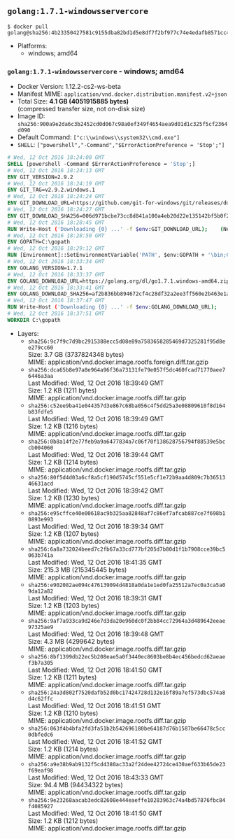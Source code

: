 ## `golang:1.7.1-windowsservercore`

```console
$ docker pull golang@sha256:4b23350427581c9155dba82bd1d5e8df7f2bf977c74e4edafb8571cc488a71ce
```

-	Platforms:
	-	windows; amd64

### `golang:1.7.1-windowsservercore` - windows; amd64

-	Docker Version: 1.12.2-cs2-ws-beta
-	Manifest MIME: `application/vnd.docker.distribution.manifest.v2+json`
-	Total Size: **4.1 GB (4051915885 bytes)**  
	(compressed transfer size, not on-disk size)
-	Image ID: `sha256:900a9e2da6c3b2452cd0d067c98a0ef349f4654aea9d01d1c325f5cf2364d090`
-	Default Command: `["c:\\windows\\system32\\cmd.exe"]`
-	`SHELL`: `["powershell","-Command","$ErrorActionPreference = 'Stop';"]`

```dockerfile
# Wed, 12 Oct 2016 18:24:08 GMT
SHELL [powershell -Command $ErrorActionPreference = 'Stop';]
# Wed, 12 Oct 2016 18:24:13 GMT
ENV GIT_VERSION=2.9.2
# Wed, 12 Oct 2016 18:24:19 GMT
ENV GIT_TAG=v2.9.2.windows.1
# Wed, 12 Oct 2016 18:24:24 GMT
ENV GIT_DOWNLOAD_URL=https://github.com/git-for-windows/git/releases/download/v2.9.2.windows.1/Git-2.9.2-64-bit.exe
# Wed, 12 Oct 2016 18:24:27 GMT
ENV GIT_DOWNLOAD_SHA256=006d971bcbe73cc8d841a100a4eb20d22e135142bf5b0f2120722fd420e166e5
# Wed, 12 Oct 2016 18:28:45 GMT
RUN Write-Host ('Downloading {0} ...' -f $env:GIT_DOWNLOAD_URL); 	(New-Object System.Net.WebClient).DownloadFile($env:GIT_DOWNLOAD_URL, 'git.exe'); 		Write-Host ('Verifying sha256 ({0}) ...' -f $env:GIT_DOWNLOAD_SHA256); 	if ((Get-FileHash git.exe -Algorithm sha256).Hash -ne $env:GIT_DOWNLOAD_SHA256) { 		Write-Host 'FAILED!'; 		exit 1; 	}; 		Write-Host 'Installing ...'; 	Start-Process 		-Wait 		-FilePath ./git.exe 		-ArgumentList @( 			'/VERYSILENT', 			'/NORESTART', 			'/NOCANCEL', 			'/SP-', 			'/SUPPRESSMSGBOXES', 						'/COMPONENTS=assoc_sh', 						'/DIR=C:\git' 		); 		Write-Host 'Updating PATH ...'; 	$env:PATH = 'C:\git\bin;C:\git\mingw64\bin;C:\git\usr\bin;' + $env:PATH; 	[Environment]::SetEnvironmentVariable('PATH', $env:PATH, [EnvironmentVariableTarget]::Machine); 		Write-Host 'Verifying install ...'; 	Write-Host '  git --version'; git --version; 	Write-Host '  bash --version'; bash --version; 	Write-Host '  curl --version'; curl.exe --version; 		Write-Host 'Removing installer ...'; 	Remove-Item git.exe -Force; 		Write-Host 'Complete.';
# Wed, 12 Oct 2016 18:28:50 GMT
ENV GOPATH=C:\gopath
# Wed, 12 Oct 2016 18:29:12 GMT
RUN [Environment]::SetEnvironmentVariable('PATH', $env:GOPATH + '\bin;C:\go\bin;' + $env:PATH, [EnvironmentVariableTarget]::Machine);
# Wed, 12 Oct 2016 18:33:34 GMT
ENV GOLANG_VERSION=1.7.1
# Wed, 12 Oct 2016 18:33:37 GMT
ENV GOLANG_DOWNLOAD_URL=https://golang.org/dl/go1.7.1.windows-amd64.zip
# Wed, 12 Oct 2016 18:33:41 GMT
ENV GOLANG_DOWNLOAD_SHA256=af2b836bb894672cf4c28df32a2ee3ff560e2b463e1ab44bb99833064ba09e5f
# Wed, 12 Oct 2016 18:37:47 GMT
RUN Write-Host ('Downloading {0} ...' -f $env:GOLANG_DOWNLOAD_URL); 	(New-Object System.Net.WebClient).DownloadFile($env:GOLANG_DOWNLOAD_URL, 'go.zip'); 		Write-Host ('Verifying sha256 ({0}) ...' -f $env:GOLANG_DOWNLOAD_SHA256); 	if ((Get-FileHash go.zip -Algorithm sha256).Hash -ne $env:GOLANG_DOWNLOAD_SHA256) { 		Write-Host 'FAILED!'; 		exit 1; 	}; 		Write-Host 'Expanding ...'; 	Expand-Archive go.zip -DestinationPath C:\; 		Write-Host 'Verifying install ("go version") ...'; 	go version; 		Write-Host 'Removing ...'; 	Remove-Item go.zip -Force; 		Write-Host 'Complete.';
# Wed, 12 Oct 2016 18:37:51 GMT
WORKDIR C:\gopath
```

-	Layers:
	-	`sha256:9c7f9c7d9bc2915388ecc5d08e89a7583658285469d7325281f95d8ee279cc60`  
		Size: 3.7 GB (3737824348 bytes)  
		MIME: application/vnd.docker.image.rootfs.foreign.diff.tar.gzip
	-	`sha256:dca65b8e97a8e964a96f36a73131fe79e057f5dc460fcad71770aee76446a3aa`  
		Last Modified: Wed, 12 Oct 2016 18:39:49 GMT  
		Size: 1.2 KB (1211 bytes)  
		MIME: application/vnd.docker.image.rootfs.diff.tar.gzip
	-	`sha256:c52ee9ba41e044357d3e867c68ba056c4f5dd25a3e08809610f8d164b83fdfe5`  
		Last Modified: Wed, 12 Oct 2016 18:39:49 GMT  
		Size: 1.2 KB (1216 bytes)  
		MIME: application/vnd.docker.image.rootfs.diff.tar.gzip
	-	`sha256:0b8a14f2e77feb9a9a6477834a7c06f70f138628756794f88539e5bccb004060`  
		Last Modified: Wed, 12 Oct 2016 18:39:44 GMT  
		Size: 1.2 KB (1214 bytes)  
		MIME: application/vnd.docker.image.rootfs.diff.tar.gzip
	-	`sha256:80f5d4d03a6cf8a5cf190d5745cf551e5cf1e72b9aa4d809c7b3651346631acd`  
		Last Modified: Wed, 12 Oct 2016 18:39:42 GMT  
		Size: 1.2 KB (1230 bytes)  
		MIME: application/vnd.docker.image.rootfs.diff.tar.gzip
	-	`sha256:e95cffce40e00618ac9b325aa82848af7c86ef7afcab887ce7f698b10893e993`  
		Last Modified: Wed, 12 Oct 2016 18:39:34 GMT  
		Size: 1.2 KB (1207 bytes)  
		MIME: application/vnd.docker.image.rootfs.diff.tar.gzip
	-	`sha256:6a8a732024beed7c2fb67a33cd777bf205d7b80d1f1b7908cce39bc5063b741a`  
		Last Modified: Wed, 12 Oct 2016 18:41:35 GMT  
		Size: 215.3 MB (215345445 bytes)  
		MIME: application/vnd.docker.image.rootfs.diff.tar.gzip
	-	`sha256:e902082ae094c476139094d4818a0da1e1ed0fa25512a7ec0a3ca5a09da12a82`  
		Last Modified: Wed, 12 Oct 2016 18:39:31 GMT  
		Size: 1.2 KB (1203 bytes)  
		MIME: application/vnd.docker.image.rootfs.diff.tar.gzip
	-	`sha256:9af7a933ca9d246e7d3da20e960dc0f2bb84cc72964a3d489642eeae97325ae9`  
		Last Modified: Wed, 12 Oct 2016 18:39:48 GMT  
		Size: 4.3 MB (4299642 bytes)  
		MIME: application/vnd.docker.image.rootfs.diff.tar.gzip
	-	`sha256:8bf1399db22ec5b208eae5a0f3440ec8603be8b4ec456bedcd62aeaef3b7a305`  
		Last Modified: Wed, 12 Oct 2016 18:41:50 GMT  
		Size: 1.2 KB (1211 bytes)  
		MIME: application/vnd.docker.image.rootfs.diff.tar.gzip
	-	`sha256:24a3d802f7520dafb52d0bc17424728d132e16f89a7ef573dbc574a8d4c62ffc`  
		Last Modified: Wed, 12 Oct 2016 18:41:51 GMT  
		Size: 1.2 KB (1210 bytes)  
		MIME: application/vnd.docker.image.rootfs.diff.tar.gzip
	-	`sha256:063f4b4bfa2fd3fa51b2b542696180be64187d76b1587be66478c5cc0dbfedc6`  
		Last Modified: Wed, 12 Oct 2016 18:41:52 GMT  
		Size: 1.2 KB (1214 bytes)  
		MIME: application/vnd.docker.image.rootfs.diff.tar.gzip
	-	`sha256:a9e38b9ab9132f5cd4380ac33a2f24dee42724ce430aef633b65de23f69eaf98`  
		Last Modified: Wed, 12 Oct 2016 18:43:33 GMT  
		Size: 94.4 MB (94434322 bytes)  
		MIME: application/vnd.docker.image.rootfs.diff.tar.gzip
	-	`sha256:9e23268aacab3edc82608e444eaeffe10283963c74a4bd57876fbc84f4085927`  
		Last Modified: Wed, 12 Oct 2016 18:41:50 GMT  
		Size: 1.2 KB (1212 bytes)  
		MIME: application/vnd.docker.image.rootfs.diff.tar.gzip
